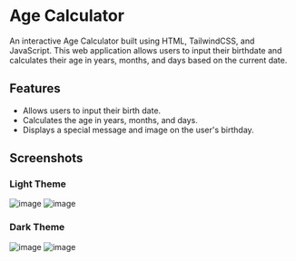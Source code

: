 # Age Calculator 

An interactive Age Calculator built using HTML, TailwindCSS, and JavaScript. This web application allows users to input their birthdate and calculates their age in years, months, and days based on the current date.

## Features
- Allows users to input their birth date.
- Calculates the age in years, months, and days.
- Displays a special message and image on the user's birthday.

## Screenshots

### Light Theme
![image](https://github.com/Debraj-Dey/Age-Calculator-WebApp/assets/115916671/71f2de8f-e0ea-4276-9a80-acab7f6225f1)
![image](https://github.com/Debraj-Dey/Age-Calculator-WebApp/assets/115916671/def7da0b-1eec-42bc-aede-db5b2ccf144e)

### Dark Theme
![image](https://github.com/Debraj-Dey/Age-Calculator-WebApp/assets/115916671/9403d1b8-3108-4ad7-9939-1a06a7a8b517)
![image](https://github.com/Debraj-Dey/Age-Calculator-WebApp/assets/115916671/d9f49f62-0376-4441-b360-a08e2c6a08e7)




